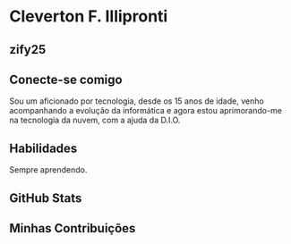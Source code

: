 # Cleverton F. Illipronti 
## zify25


## Conecte-se comigo
Sou um aficionado por tecnologia, desde os 15 anos de idade, venho acompanhando a evolução da informática e agora estou aprimorando-me na tecnologia da nuvem, com a ajuda da D.I.O.

## Habilidades
Sempre aprendendo.

## GitHub Stats

## Minhas Contribuições

